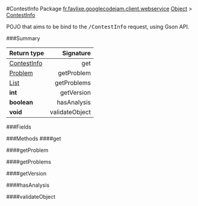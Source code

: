 #ContestInfo
Package [fr.faylixe.googlecodejam.client.webservice](nullfr/faylixe/googlecodejam/client/webservice)
[Object]() > [ContestInfo]()

<p>POJO that aims to be bind to the <tt>/ContestInfo</tt>
 request, using Gson API.</p>

###Summary

Return type | Signature
--- | ---:
[ContestInfo]() | get
[Problem]() | getProblem
[List]() | getProblems
**int** | getVersion
**boolean** | hasAnalysis
**void** | validateObject

###Fields

###Methods
####get

####getProblem

####getProblems

####getVersion

####hasAnalysis

####validateObject


